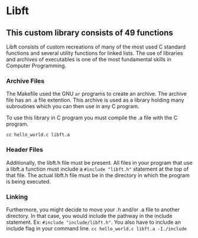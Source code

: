 # Libft 
## This custom library consists of 49 functions

Libft consists of custom recreations of many of the most used C standard functions and several utility functions for linked lists. The use of libraries and archives of executables is one of the most fundamental skills in Computer Programming.

### Archive Files

The Makefile used the  GNU ```ar``` programs to create an archive. The archive file has an .a file extention. This archive is used as a library holding many subroutines which you can then use in any C program. 

To use this library in C program you must compile the .a file with the C program. 

```cc hello_world.c libft.a``` 

### Header Files

Additionally, the libft.h file must be present. All files in your program that use a libft.a function must include a ```#include "libft.h"``` statement at the top of that file. The actual libft.h file must be in the directory in which the program is being executed. 

### Linking

Furthermore, you might decide to move your .h and/or .a file to another directory. In that case, you would include the pathway in the include statement. Ex: ```#include "include/libft.h"```. You also have to include an include flag in your command line. ```cc hello_world.c libft.a -I./include```
